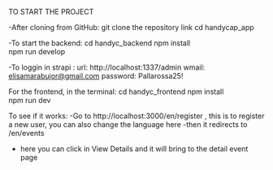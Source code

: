 TO START THE PROJECT

-After cloning from GitHub:
git clone the repository link
cd handycap_app

-To start the backend:
cd handyc_backend
npm install    
npm run develop 

-To loggin in strapi :
url: http://localhost:1337/admin
wmail: elisamarabujor@gmail.com
password: Pallarossa25!

For the frontend, in the terminal:
cd handyc_frontend
npm install    
npm run dev    

To see if it works:
-Go to http://localhost:3000/en/register , this is to register a new user, you can also change the language here
-then it  redirects to /en/events
- here you can click in View Details and it will bring to the detail event page

